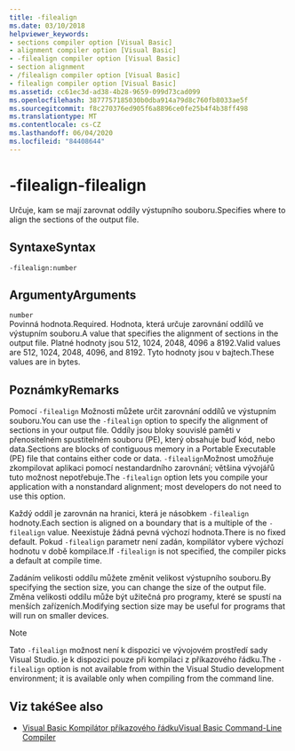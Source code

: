 ```yaml
---
title: -filealign
ms.date: 03/10/2018
helpviewer_keywords:
- sections compiler option [Visual Basic]
- alignment compiler option [Visual Basic]
- -filealign compiler option [Visual Basic]
- section alignment
- /filealign compiler option [Visual Basic]
- filealign compiler option [Visual Basic]
ms.assetid: cc61ec3d-ad38-4b28-9659-099d73cad099
ms.openlocfilehash: 3877757185030b0dba914a79d8c760fb8033ae5f
ms.sourcegitcommit: f8c270376ed905f6a8896ce0fe25b4f4b38ff498
ms.translationtype: MT
ms.contentlocale: cs-CZ
ms.lasthandoff: 06/04/2020
ms.locfileid: "84408644"
---
```

# <a name="-filealign"></a><span data-ttu-id="c909e-102">-filealign</span><span class="sxs-lookup"><span data-stu-id="c909e-102">-filealign</span></span>
<span data-ttu-id="c909e-103">Určuje, kam se mají zarovnat oddíly výstupního souboru.</span><span class="sxs-lookup"><span data-stu-id="c909e-103">Specifies where to align the sections of the output file.</span></span>  
  
## <a name="syntax"></a><span data-ttu-id="c909e-104">Syntaxe</span><span class="sxs-lookup"><span data-stu-id="c909e-104">Syntax</span></span>  
  
```console  
-filealign:number  
```  
  
## <a name="arguments"></a><span data-ttu-id="c909e-105">Argumenty</span><span class="sxs-lookup"><span data-stu-id="c909e-105">Arguments</span></span>  
 `number`  
 <span data-ttu-id="c909e-106">Povinná hodnota.</span><span class="sxs-lookup"><span data-stu-id="c909e-106">Required.</span></span> <span data-ttu-id="c909e-107">Hodnota, která určuje zarovnání oddílů ve výstupním souboru.</span><span class="sxs-lookup"><span data-stu-id="c909e-107">A value that specifies the alignment of sections in the output file.</span></span> <span data-ttu-id="c909e-108">Platné hodnoty jsou 512, 1024, 2048, 4096 a 8192.</span><span class="sxs-lookup"><span data-stu-id="c909e-108">Valid values are 512, 1024, 2048, 4096, and 8192.</span></span> <span data-ttu-id="c909e-109">Tyto hodnoty jsou v bajtech.</span><span class="sxs-lookup"><span data-stu-id="c909e-109">These values are in bytes.</span></span>  
  
## <a name="remarks"></a><span data-ttu-id="c909e-110">Poznámky</span><span class="sxs-lookup"><span data-stu-id="c909e-110">Remarks</span></span>  
 <span data-ttu-id="c909e-111">Pomocí `-filealign` Možnosti můžete určit zarovnání oddílů ve výstupním souboru.</span><span class="sxs-lookup"><span data-stu-id="c909e-111">You can use the `-filealign` option to specify the alignment of sections in your output file.</span></span> <span data-ttu-id="c909e-112">Oddíly jsou bloky souvislé paměti v přenositelném spustitelném souboru (PE), který obsahuje buď kód, nebo data.</span><span class="sxs-lookup"><span data-stu-id="c909e-112">Sections are blocks of contiguous memory in a Portable Executable (PE) file that contains either code or data.</span></span> <span data-ttu-id="c909e-113">`-filealign`Možnost umožňuje zkompilovat aplikaci pomocí nestandardního zarovnání; většina vývojářů tuto možnost nepotřebuje.</span><span class="sxs-lookup"><span data-stu-id="c909e-113">The `-filealign` option lets you compile your application with a nonstandard alignment; most developers do not need to use this option.</span></span>  
  
 <span data-ttu-id="c909e-114">Každý oddíl je zarovnán na hranici, která je násobkem `-filealign` hodnoty.</span><span class="sxs-lookup"><span data-stu-id="c909e-114">Each section is aligned on a boundary that is a multiple of the `-filealign` value.</span></span> <span data-ttu-id="c909e-115">Neexistuje žádná pevná výchozí hodnota.</span><span class="sxs-lookup"><span data-stu-id="c909e-115">There is no fixed default.</span></span> <span data-ttu-id="c909e-116">Pokud `-filealign` parametr není zadán, kompilátor vybere výchozí hodnotu v době kompilace.</span><span class="sxs-lookup"><span data-stu-id="c909e-116">If `-filealign` is not specified, the compiler picks a default at compile time.</span></span>  
  
 <span data-ttu-id="c909e-117">Zadáním velikosti oddílu můžete změnit velikost výstupního souboru.</span><span class="sxs-lookup"><span data-stu-id="c909e-117">By specifying the section size, you can change the size of the output file.</span></span> <span data-ttu-id="c909e-118">Změna velikosti oddílu může být užitečná pro programy, které se spustí na menších zařízeních.</span><span class="sxs-lookup"><span data-stu-id="c909e-118">Modifying section size may be useful for programs that will run on smaller devices.</span></span>  
  
> [!NOTE]
> <span data-ttu-id="c909e-119">Tato `-filealign` možnost není k dispozici ve vývojovém prostředí sady Visual Studio. je k dispozici pouze při kompilaci z příkazového řádku.</span><span class="sxs-lookup"><span data-stu-id="c909e-119">The `-filealign` option is not available from within the Visual Studio development environment; it is available only when compiling from the command line.</span></span>  
  
## <a name="see-also"></a><span data-ttu-id="c909e-120">Viz také</span><span class="sxs-lookup"><span data-stu-id="c909e-120">See also</span></span>

- [<span data-ttu-id="c909e-121">Visual Basic Kompilátor příkazového řádku</span><span class="sxs-lookup"><span data-stu-id="c909e-121">Visual Basic Command-Line Compiler</span></span>](index.md)
